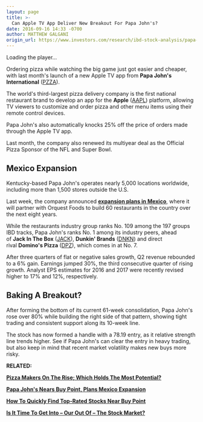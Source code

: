 ```yaml
---
layout: page
title: >-
  Can Apple TV App Deliver New Breakout For Papa John's?
date: 2016-09-16 14:33 -0700
author: MATTHEW GALGANI
origin_url: https://www.investors.com/research/ibd-stock-analysis/papa-johns-launches-apple-tv-app-mexico-expansion-plans/
---
```





Loading the player...
 


Ordering pizza while watching the big game just got easier and cheaper, with last month's launch of a new Apple TV app from **Papa John's International** ([PZZA](https://research.investors.com/quote.aspx?symbol=PZZA)).


The world's third-largest pizza delivery company is the first national restaurant brand to develop an app for the **Apple** ([AAPL](https://research.investors.com/quote.aspx?symbol=AAPL)) platform, allowing TV viewers to customize and order pizza and other menu items using their remote control devices.


Papa John's also automatically knocks 25% off the price of orders made through the Apple TV app.


Last month, the company also renewed its multiyear deal as the Official Pizza Sponsor of the NFL and Super Bowl.


Mexico Expansion
----------------


Kentucky-based Papa John's operates nearly 5,000 locations worldwide, including more than 1,500 stores outside the U.S.


Last week, the company announced **[expansion plans in Mexico](https://www.investors.com/news/papa-johns-nears-buy-point-plans-mexico-expansion/)**, where it will partner with Orquest Foods to build 60 restaurants in the country over the next eight years.


While the restaurants industry group ranks No. 109 among the 197 groups IBD tracks, Papa John's ranks No. 1 among its industry peers, ahead of **Jack In The Box** ([JACK](https://research.investors.com/quote.aspx?symbol=JACK)), **Dunkin' Brands** ([DNKN](https://research.investors.com/quote.aspx?symbol=DNKN)) and direct rival **Domino's Pizza** ([DPZ](https://research.investors.com/quote.aspx?symbol=DPZ)), which comes in at No. 7.


After three quarters of flat or negative sales growth, Q2 revenue rebounded to a 6% gain. Earnings jumped 30%, the third consecutive quarter of rising growth. Analyst EPS estimates for 2016 and 2017 were recently revised higher to 17% and 12%, respectively.


Baking A Breakout?
------------------


After forming the bottom of its current 61-week consolidation, Papa John's rose over 80% while building the right side of that pattern, showing tight trading and consistent support along its 10-week line.


The stock has now formed a handle with a 78.19 entry, as it relative strength line trends higher. See if Papa John's can clear the entry in heavy trading, but also keep in mind that recent market volatility makes new buys more risky.



**RELATED:**


[**Pizza Makers On The Rise; Which Holds The Most Potential?**](https://www.investors.com/stock-lists/new-highs/pizza-makers-on-the-rise-which-holds-the-most-potential/)


**[Papa John's Nears Buy Point, Plans Mexico Expansion](https://www.investors.com/news/papa-johns-nears-buy-point-plans-mexico-expansion/)**


**[How To Quickly Find Top-Rated Stocks Near Buy Point](https://www.investors.com/how-to-invest/how-to-invest-stock-market-timing-best-etfs/)**


**[Is It Time To Get Into – Our Out Of – The Stock Market?](https://www.investors.com/videos/is-it-time-to-get-into-or-out-of-the-stock-market/)**




